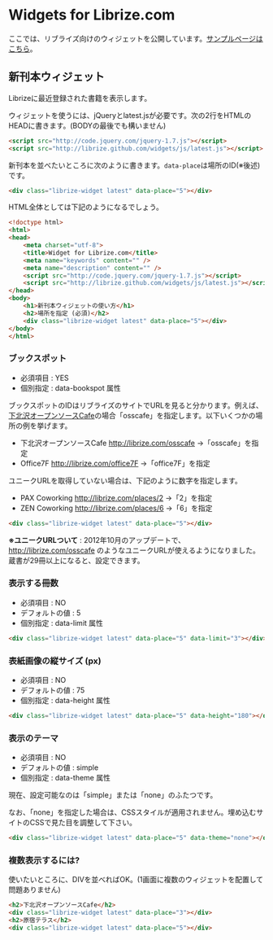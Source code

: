 # Widgets for Librize.com

ここでは、リブライズ向けのウィジェットを公開しています。[サンプルページはこちら](http://librize.github.com/widgets/sample.html)。

## 新刊本ウィジェット

Librizeに最近登録された書籍を表示します。

ウィジェットを使うには、jQueryとlatest.jsが必要です。次の2行をHTMLのHEADに書きます。(BODYの最後でも構いません)

```html
<script src="http://code.jquery.com/jquery-1.7.js"></script>
<script src="http://librize.github.com/widgets/js/latest.js"></script>
```

新刊本を並べたいところに次のように書きます。```data-place```は場所のID(※後述)です。


```html
<div class="librize-widget latest" data-place="5"></div>
```

HTML全体としては下記のようになるでしょう。

```html
<!doctype html>
<html>
<head>
	<meta charset="utf-8">
	<title>Widget for Librize.com</title>
	<meta name="keywords" content="" />
	<meta name="description" content="" />
	<script src="http://code.jquery.com/jquery-1.7.js"></script>
	<script src="http://librize.github.com/widgets/js/latest.js"></script>
</head>
<body>
	<h1>新刊本ウィジェットの使い方</h1>
	<h2>場所を指定 (必須)</h2>
	<div class="librize-widget latest" data-place="5"></div>
</body>
</html>
```

### ブックスポット

* 必須項目 : YES
* 個別指定 : data-bookspot 属性

ブックスポットのIDはリブライズのサイトでURLを見ると分かります。例えば、[下北沢オープンソースCafe](http://librize.com/osscafe)の場合「osscafe」を指定します。以下いくつかの場所の例を挙げます。

* 下北沢オープンソースCafe http://librize.com/osscafe →「osscafe」を指定
* Office7F http://librize.com/office7F →「office7F」を指定

ユニークURLを取得していない場合は、下記のように数字を指定します。

* PAX Coworking http://librize.com/places/2 →「2」を指定
* ZEN Coworking http://librize.com/places/6 →「6」を指定

```html
<div class="librize-widget latest" data-place="5"></div>
```

**※ユニークURLついて** : 2012年10月のアップデートで、 http://librize.com/osscafe のようなユニークURLが使えるようになりました。蔵書が29冊以上になると、設定できます。

### 表示する冊数

* 必須項目 : NO
* デフォルトの値 : 5
* 個別指定 : data-limit 属性

```html
<div class="librize-widget latest" data-place="5" data-limit="3"></div>
```

### 表紙画像の縦サイズ (px)

* 必須項目 : NO
* デフォルトの値 : 75
* 個別指定 : data-height 属性

```html
<div class="librize-widget latest" data-place="5" data-height="180"></div>
```

### 表示のテーマ

* 必須項目 : NO
* デフォルトの値 : simple
* 個別指定 : data-theme 属性

現在、設定可能なのは「simple」または「none」のふたつです。

なお、「none」を指定した場合は、CSSスタイルが適用されません。埋め込むサイトのCSSで見た目を調整して下さい。

```html
<div class="librize-widget latest" data-place="5" data-theme="none"></div>
```

### 複数表示するには?

使いたいところに、DIVを並べればOK。(1画面に複数のウィジェットを配置して問題ありません)

```html
<h2>下北沢オープンソースCafe</h2>
<div class="librize-widget latest" data-place="3"></div>
<h2>原宿テラス</h2>
<div class="librize-widget latest" data-place="5"></div>
```